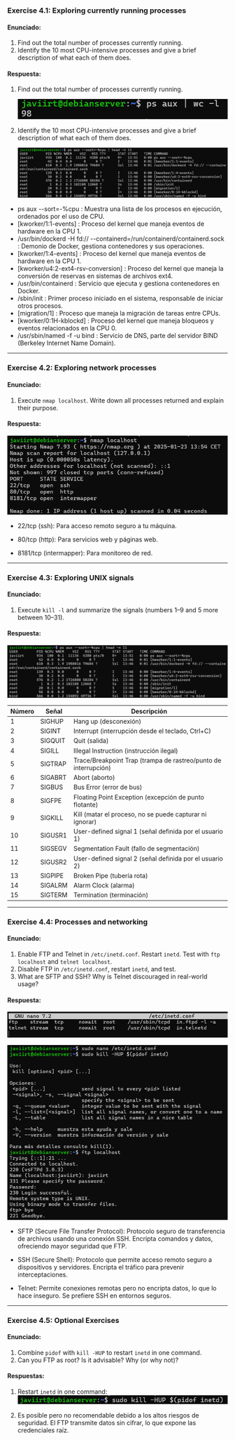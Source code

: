 ### **Exercise 4.1: Exploring currently running processes**

#### **Enunciado:**
1. Find out the total number of processes currently running.
2. Identify the 10 most CPU-intensive processes and give a brief description of what each of them does.

#### **Respuesta:**
1. Find out the total number of processes currently running.

   ![Ejercicio 1, paso 1](./capturas/lab04-1-1.png)

2. Identify the 10 most CPU-intensive processes and give a brief description of what each of them does.

   ![Ejercicio 1, paso 2](./capturas/lab04-1-2.png)

- ps aux --sort=-%cpu : Muestra una lista de los procesos en ejecución, ordenados por el uso de CPU. 
- [kworker/1:1-events] : Proceso del kernel que maneja eventos de hardware en la CPU 1.
- /usr/bin/dockerd -H fd:// --containerd=/run/containerd/containerd.sock : Demonio de Docker, gestiona contenedores y sus operaciones.
- [kworker/1:4-events] : Proceso del kernel que maneja eventos de hardware en la CPU 1.
- [kworker/u4:2-ext4-rsv-conversion] : Proceso del kernel que maneja la conversión de reservas en sistemas de archivos ext4.
- /usr/bin/containerd : Servicio que ejecuta y gestiona contenedores en Docker.
- /sbin/init : Primer proceso iniciado en el sistema, responsable de iniciar otros procesos.
- [migration/1] : Proceso que maneja la migración de tareas entre CPUs.
- [kworker/0:1H-kblockd] : Proceso del kernel que maneja bloqueos y eventos relacionados en la CPU 0.
- /usr/sbin/named -f -u bind : Servicio de DNS, parte del servidor BIND (Berkeley Internet Name Domain).

---

### **Exercise 4.2: Exploring network processes**

#### **Enunciado:**
1. Execute `nmap localhost`. Write down all processes returned and explain their purpose.

#### **Respuesta:**
![Ejercicio 2, paso 1](./capturas/lab04-2-1.png)

- 22/tcp (ssh): Para acceso remoto seguro a tu máquina.

- 80/tcp (http): Para servicios web y páginas web.

- 8181/tcp (intermapper): Para monitoreo de red.

---

### **Exercise 4.3: Exploring UNIX signals**

#### **Enunciado:**
1. Execute `kill -l` and summarize the signals (numbers 1–9 and 5 more between 10–31).

#### **Respuesta:**

![Ejercicio 3, paso 1](./capturas/lab04-1-2.png)



| Número | Señal  | Descripción                                                     |
|--------|--------|-----------------------------------------------------------------|
| 1      | SIGHUP | Hang up (desconexión)                                           |
| 2      | SIGINT | Interrupt (interrupción desde el teclado, Ctrl+C)               |
| 3      | SIGQUIT| Quit (salida)                                                   |
| 4      | SIGILL | Illegal Instruction (instrucción ilegal)                        |
| 5      | SIGTRAP| Trace/Breakpoint Trap (trampa de rastreo/punto de interrupción) |
| 6      | SIGABRT| Abort (aborto)                                                  |
| 7      | SIGBUS | Bus Error (error de bus)                                        |
| 8      | SIGFPE | Floating Point Exception (excepción de punto flotante)          |
| 9      | SIGKILL| Kill (matar el proceso, no se puede capturar ni ignorar)        |
| 10     | SIGUSR1| User-defined signal 1 (señal definida por el usuario 1)         |
| 11     | SIGSEGV| Segmentation Fault (fallo de segmentación)                      |
| 12     | SIGUSR2| User-defined signal 2 (señal definida por el usuario 2)         |
| 13     | SIGPIPE| Broken Pipe (tubería rota)                                      |
| 14     | SIGALRM| Alarm Clock (alarma)                                            |
| 15     | SIGTERM| Termination (terminación)                                       |


---

### **Exercise 4.4: Processes and networking**

#### **Enunciado:**
1. Enable FTP and Telnet in `/etc/inetd.conf`. Restart `inetd`. Test with `ftp localhost` and `telnet localhost`.
2. Disable FTP in `/etc/inetd.conf`, restart `inetd`, and test.
3. What are SFTP and SSH? Why is Telnet discouraged in real-world usage?

#### **Respuesta:**

![Ejercicio 4, paso 1](./capturas/lab04-4-1.png)

![Ejercicio 4, paso 2](./capturas/lab04-4-2.png)

- SFTP (Secure File Transfer Protocol): Protocolo seguro de transferencia de archivos usando una conexión SSH. Encripta comandos y datos, ofreciendo mayor seguridad que FTP.

- SSH (Secure Shell): Protocolo que permite acceso remoto seguro a dispositivos y servidores. Encripta el tráfico para prevenir interceptaciones.

- Telnet: Permite conexiones remotas pero no encripta datos, lo que lo hace inseguro. Se prefiere SSH en entornos seguros.

---

### **Exercise 4.5: Optional Exercises**

#### **Enunciado:**
1. Combine `pidof` with `kill -HUP` to restart `inetd` in one command.
2. Can you FTP as root? Is it advisable? Why (or why not)?

#### **Respuestas:**
1. Restart `inetd` in one command:
![Ejercicio 5, paso 1](./capturas/lab04-5-1.png)

2. Es posible pero no recomendable debido a los altos riesgos de seguridad. El FTP transmite datos sin cifrar, lo que expone las credenciales raíz.

     
